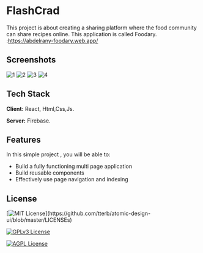 
# FlashCrad
This project is about creating a sharing platform where the food community can share recipes online. This application is called Foodary. 
 :https://abdelrany-foodary.web.app/
## Screenshots
![1](https://user-images.githubusercontent.com/79026033/214949665-a04110a9-b41d-4c88-9261-a84138ede591.png)
![2](https://user-images.githubusercontent.com/79026033/214949672-1eb56b05-86dd-4ad4-8054-ccd643077025.png)
![3](https://user-images.githubusercontent.com/79026033/214949674-35ccc52b-da35-4ad2-adc3-a0bebf448fd6.png)
![4](https://user-images.githubusercontent.com/79026033/214949677-25592e11-d5ec-40b5-804f-155445d2b849.png)


## Tech Stack

**Client:** React, Html,Css,Js.

**Server:** Firebase.


## Features

In this simple project , you will be able to:

- Build a fully functioning multi page application
- Build reusable components
- Effectively use page navigation and indexing
## License

[![MIT License](https://img.shields.io/apm/l/atomic-design-ui.svg?)](https://github.com/tterb/atomic-design-ui/blob/master/LICENSEs)

[![GPLv3 License](https://img.shields.io/badge/License-GPL%20v3-yellow.svg)](https://opensource.org/licenses/)

[![AGPL License](https://img.shields.io/badge/license-AGPL-blue.svg)](http://www.gnu.org/licenses/agpl-3.0)

